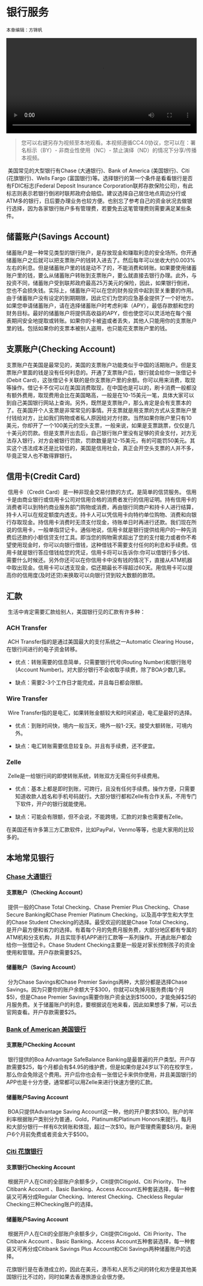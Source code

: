 # 银行服务

 `本章编辑：方锦帆`

 <video width="100%" height="auto" controls>
  <source src="https://ubcssa.org/bank.mp4" type="video/mp4">
  Your browser does not support the video tag.
</video> 

> 您可以右键另存为视频至本地观看。本视频遵循CC4.0协议，您可以在：署名标示（BY）- 非商业性使用（NC）- 禁止演绎（ND）的情况下分享/传播本视频。

​		美国常见的大型银行有Chase (大通银行)、Bank of America (美国银行)、Citi (花旗银行)、Wells Fargo (富国银行)等。选择银行的第一个条件是看看银行是否有FDIC标志(Federal Deposit Insurance Corporation联邦存款保险公司)，有此标志则表示若银行倒闭时联邦政府会赔偿。建议选择自己居住地点周边分行或ATM多的银行，日后要办理业务也较方便。也别忘了参考自己的资金状况去做银行选择，因为各家银行账户多有管理费，若要免去这笔管理费则需要满足某些条件。

## 储蓄账户(Savings Account)

​		储蓄账户是一种常见类型的银行账户，是存放现金和赚取利息的安全场所。你开通储蓄账户之后就可以把支票账户的钱转入进去了。然后每年可以坐收大约0.003%左右的利息。但是储蓄账户里的钱是动不了的，不能消费和转账。如果要使用储蓄账户里的钱，要么从储蓄账户转账到支票账户，要么就直接去银行办理。此外，与投资不同，储蓄账户受到联邦政府最高25万美元的保险，因此，如果银行倒闭，您也不会损失钱。实际上，储蓄账户可以在您的财务投资中起到至关重要的作用。由于储蓄账户没有设定的到期期限，因此它们为您的应急基金提供了一个好地方。如果您申请储蓄账户，请在选择储蓄账户时考虑利率（APY），最低存款额和您的财务目标。最好的储蓄账户将提供高收益的APY，但也使您可以灵活地在每个报表期间安全地提取或转账。如果你的卡被盗或者丢失，其他人只能用你的支票账户里的钱。包括如果你的支票本被别人盗用，也只能花支票账户里的钱。

## 支票账户(Checking Account)

​		支票账户在美国是最常见的，美国的支票账户功能类似于中国的活期账户。但是支票账户里面的钱是没有任何利息的。开通了支票账户后，银行就会给你一张借记卡(Debit Card)，这张借记卡关联的是你支票账户里的余额。你可以用来消费，取现等操作。借记卡不仅可以在美国消费取现，在中国也是可以的，刷卡消费一般都没有额外费用，取现费用会比在美国略高，一般是在10-15美元一笔，具体大家可以到自己美国银行网站上查询。另外，既然是支票账户，那么肯定是会有支票本的了。在美国开个人支票是非常常见的事情。开支票就是用支票的方式从支票账户里付钱给对方，比如我们购物或者私人原因给对方付款。当然如果你账户里只有10美元，你却开了一个100美元的空头支票，一般来说，如果是支票跳票，仅仅是几十美元的罚款。但是支票开出去后，自己银行账户里没有足够的资金支付，对方无法存入银行，对方会被银行罚款，罚款数量是12-15美元，有的可能罚50美元。其实这个违法成本还是比较低的，美国是信用社会，真正会开空头支票的人并不多，毕竟正常人也不敢得罪银行。 

## 信用卡(Credit Card)

​		信用卡（Credit Card）是一种非现金交易付款的方式，是简单的信贷服务。 信用卡是由商业银行或信用卡公司对信用合格的消费者发行的信用证明。持有信用卡的消费者可以到特约商业服务部门购物或消费，再由银行同商户和持卡人进行结算，持卡人可以在规定额度内透支。持卡人可以凭信用卡向特约单位购物、消费和向银行存取现金。持信用卡消费时无须支付现金，待账单日时再进行还款。我们现在所说的信用卡，一般单指贷记卡。通俗地说，信用卡就是银行提供给用户的一种先消费后还款的小额信贷支付工具。即当您的购物需求超出了您的支付能力或者你不希望使用现金时，你可以向银行借钱，这种借钱不需要支付任何的利息和手续费。信用卡就是银行答应借钱给您的凭证，信用卡将可以告诉你:你可以借银行多少钱、需要什么时候还。另外你还可以在你信用卡中没有钱的情况下，直接从ATM机器中取出现金。信用卡可以透支现金，偿还期最长不得超过60天。用信用卡可以提高你的信用度(及时还贷)来换取可以向银行贷到较大数额的款项。

## 汇款

​		生活中肯定需要汇款给别人，美国银行见的汇款有许多种：

### ACH Transfer

​		ACH Transfer指的是通过美国最大的支付系统之一Automatic Clearing House，在银行间进行的电子资金转移。

- 优点：转账需要的信息简单，只需要银行代号(Routing Number)和银行账号(Account Number)。对大部分银行不会收取手续费，除了BOA少数几家。

- 缺点：需要2-3个工作日才能完成，并且每日都会限额。

### Wire Transfer

​		Wire Transfer指的是电汇，如果转账金额较大和时间紧迫，电汇是最好的选择。

- 优点：到账时间快，境内一般当天，境外一般1-2天。接受大额转账，可境内外。

- 缺点：电汇转账需要信息较复杂。并且有手续费，还不便宜。

### Zelle

​		Zelle是一给银行间的即使转账系统，转账双方无需任何手续费用。

- 优点：基本上都是即时到账，可跨行，且没有任何手续费。操作方便，只需要知道收款人姓名和手机号码就行。大部分银行都和Zelle有合作关系，不用专门下软件，开户的银行就能使用。

- 缺点：可能会有限额，但不会说，不能跨境，汇款的对象也需要有Zelle。

​		在美国还有许多第三方汇款软件，比如PayPal，Venmo等等，也是大家用的比较多的。

## 本地常见银行

### [Chase 大通银行](www.chase.com)

#### 支票账户（Checking Account）

​		提供一般的Chase Total Checking、Chase Premier Plus Checking、Chase Secure Banking和Chase Premier Platinum Checking，以及高中学生和大学生的Chase Student Checking的选择。最受欢迎的就是Chase Total Checking，是开户最方便和省力的选择。有着每个月的免费月服务费，大部分地区都有专属的ATM机和分支机构，并且实现手机APP进行汇款等一系列操作。开通此账户都会给你一张借记卡。Chase Student Checking主要是一般是对家长控制孩子的资金使用和管理。开户存款需要\$25。

#### 储蓄账户（Saving Account）

​		分为Chase Savings和Chase Premier Savings两种，大部分都是选择Chase Savings。因为只要你的账户余额大于\$300，你就可以免掉月服务费(每个月\$5)，但是Chase Premier Savings需要你账户资金达到\$15000，才能免掉\$25的月服务费。关于储蓄账户的利息，要根据说在地来看，因此如果想多了解，可以去官网查看。开户存款需要\$25。

 

### [Bank of American 美国银行](www.bankofamerican.com)

#### 支票账户Checking Account

​		银行提供的Boa Advantage SafeBalance Banking是最普遍的开户类型。开户存款需要\$25，每个月都会有​\$4.95的维护费，但是如果你是24岁以下的在校学生，那么你会免除这个费用。开户后你也会有一张借记卡来供你使用，并且美国银行的APP也是十分方便，通常都可以用Zelle来进行快速方便的汇款。

#### 储蓄账户Saving Account

​		BOA只提供Advantage Saving Account这一种，他的开户要求\$100。账户的年利率根据账户类别分为普通，Gold，Platinum和Platinum Honors来就行。每月和大部分银行一样有6次转账和体现，超过一次\$10。账户管理费需要​\$8/月。新用户6个月前免费或者资金大于\$500。

### [Citi 花旗银行](www.citibank.com) 

#### 支票银行Checking Account

​		根据开户人在Citi的全部账户余额多少，Citi提供Citigold、Citi Priority、The Citibank Account 、Basic Banking、Access Account五种套装选择，每一种套装又可再分成Regular Checking、Interest Checking、Checkless Regular Checking三种Checking账户的选择。

#### 储蓄账户Saving Account

​		根据开户人在Citi的全部账户余额多少，Citi提供Citigold、Citi Priority、The Citibank Account 、Basic Banking、Access Account五种套装选择，每一种套装又可再分成Citibank Savings Plus Account和Citi Savings两种储蓄账户的选择。

​		花旗银行是在香港成立的，因此在美元，港币和人民币之间的转化和方便是其他美国银行比不过的，同时如果去香港旅游业会很方便。